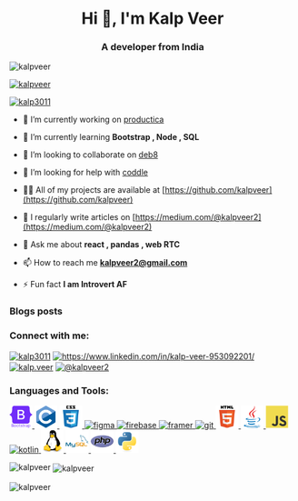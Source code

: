 <h1 align="center">Hi 👋, I'm Kalp Veer</h1>
<h3 align="center">A developer from India</h3>

<p align="left"> <img src="https://komarev.com/ghpvc/?username=kalpveer&label=Profile%20views&color=0e75b6&style=flat" alt="kalpveer" /> </p>

<p align="left"> <a href="https://github.com/ryo-ma/github-profile-trophy"><img src="https://github-profile-trophy.vercel.app/?username=kalpveer" alt="kalpveer" /></a> </p>

<p align="left"> <a href="https://twitter.com/kalp3011" target="blank"><img src="https://img.shields.io/twitter/follow/kalp3011?logo=twitter&style=for-the-badge" alt="kalp3011" /></a> </p>

- 🔭 I’m currently working on [productica](https://productica.vercel.app)

- 🌱 I’m currently learning **Bootstrap , Node , SQL**

- 👯 I’m looking to collaborate on [deb8](https://kalpveer.github.io/Deb8/)

- 🤝 I’m looking for help with [coddle](coddle.tech)

- 👨‍💻 All of my projects are available at [https://github.com/kalpveer](https://github.com/kalpveer)

- 📝 I regularly write articles on [https://medium.com/@kalpveer2](https://medium.com/@kalpveer2)

- 💬 Ask me about **react , pandas , web RTC**

- 📫 How to reach me **kalpveer2@gmail.com**

- ⚡ Fun fact **I am Introvert AF**

### Blogs posts
<!-- BLOG-POST-LIST:START -->
<!-- BLOG-POST-LIST:END -->

<h3 align="left">Connect with me:</h3>
<p align="left">
<a href="https://twitter.com/kalp3011" target="blank"><img align="center" src="https://raw.githubusercontent.com/rahuldkjain/github-profile-readme-generator/master/src/images/icons/Social/twitter.svg" alt="kalp3011" height="30" width="40" /></a>
<a href="https://linkedin.com/in/https://www.linkedin.com/in/kalp-veer-953092201/" target="blank"><img align="center" src="https://raw.githubusercontent.com/rahuldkjain/github-profile-readme-generator/master/src/images/icons/Social/linked-in-alt.svg" alt="https://www.linkedin.com/in/kalp-veer-953092201/" height="30" width="40" /></a>
<a href="https://instagram.com/kalp.veer" target="blank"><img align="center" src="https://raw.githubusercontent.com/rahuldkjain/github-profile-readme-generator/master/src/images/icons/Social/instagram.svg" alt="kalp.veer" height="30" width="40" /></a>
<a href="https://medium.com/@kalpveer2" target="blank"><img align="center" src="https://raw.githubusercontent.com/rahuldkjain/github-profile-readme-generator/master/src/images/icons/Social/medium.svg" alt="@kalpveer2" height="30" width="40" /></a>
</p>

<h3 align="left">Languages and Tools:</h3>
<p align="left"> <a href="https://getbootstrap.com" target="_blank" rel="noreferrer"> <img src="https://raw.githubusercontent.com/devicons/devicon/master/icons/bootstrap/bootstrap-plain-wordmark.svg" alt="bootstrap" width="40" height="40"/> </a> <a href="https://www.cprogramming.com/" target="_blank" rel="noreferrer"> <img src="https://raw.githubusercontent.com/devicons/devicon/master/icons/c/c-original.svg" alt="c" width="40" height="40"/> </a> <a href="https://www.w3schools.com/css/" target="_blank" rel="noreferrer"> <img src="https://raw.githubusercontent.com/devicons/devicon/master/icons/css3/css3-original-wordmark.svg" alt="css3" width="40" height="40"/> </a> <a href="https://www.figma.com/" target="_blank" rel="noreferrer"> <img src="https://www.vectorlogo.zone/logos/figma/figma-icon.svg" alt="figma" width="40" height="40"/> </a> <a href="https://firebase.google.com/" target="_blank" rel="noreferrer"> <img src="https://www.vectorlogo.zone/logos/firebase/firebase-icon.svg" alt="firebase" width="40" height="40"/> </a> <a href="https://www.framer.com/" target="_blank" rel="noreferrer"> <img src="https://www.vectorlogo.zone/logos/framer/framer-icon.svg" alt="framer" width="40" height="40"/> </a> <a href="https://git-scm.com/" target="_blank" rel="noreferrer"> <img src="https://www.vectorlogo.zone/logos/git-scm/git-scm-icon.svg" alt="git" width="40" height="40"/> </a> <a href="https://www.w3.org/html/" target="_blank" rel="noreferrer"> <img src="https://raw.githubusercontent.com/devicons/devicon/master/icons/html5/html5-original-wordmark.svg" alt="html5" width="40" height="40"/> </a> <a href="https://www.java.com" target="_blank" rel="noreferrer"> <img src="https://raw.githubusercontent.com/devicons/devicon/master/icons/java/java-original.svg" alt="java" width="40" height="40"/> </a> <a href="https://developer.mozilla.org/en-US/docs/Web/JavaScript" target="_blank" rel="noreferrer"> <img src="https://raw.githubusercontent.com/devicons/devicon/master/icons/javascript/javascript-original.svg" alt="javascript" width="40" height="40"/> </a> <a href="https://kotlinlang.org" target="_blank" rel="noreferrer"> <img src="https://www.vectorlogo.zone/logos/kotlinlang/kotlinlang-icon.svg" alt="kotlin" width="40" height="40"/> </a> <a href="https://www.linux.org/" target="_blank" rel="noreferrer"> <img src="https://raw.githubusercontent.com/devicons/devicon/master/icons/linux/linux-original.svg" alt="linux" width="40" height="40"/> </a> <a href="https://www.mysql.com/" target="_blank" rel="noreferrer"> <img src="https://raw.githubusercontent.com/devicons/devicon/master/icons/mysql/mysql-original-wordmark.svg" alt="mysql" width="40" height="40"/> </a> <a href="https://www.php.net" target="_blank" rel="noreferrer"> <img src="https://raw.githubusercontent.com/devicons/devicon/master/icons/php/php-original.svg" alt="php" width="40" height="40"/> </a> <a href="https://www.python.org" target="_blank" rel="noreferrer"> <img src="https://raw.githubusercontent.com/devicons/devicon/master/icons/python/python-original.svg" alt="python" width="40" height="40"/> </a> </p>

<p><img align="left" src="https://github-readme-stats.vercel.app/api/top-langs?username=kalpveer&show_icons=true&locale=en&layout=compact" alt="kalpveer" /></p>

<p>&nbsp;<img align="center" src="https://github-readme-stats.vercel.app/api?username=kalpveer&show_icons=true&locale=en" alt="kalpveer" /></p>

<p><img align="center" src="https://github-readme-streak-stats.herokuapp.com/?user=kalpveer&" alt="kalpveer" /></p>

